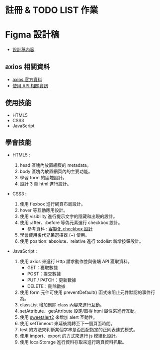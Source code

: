 # 註冊 & TODO LIST 作業

# Figma 設計稿
* [設計稿內容](https://www.figma.com/design/pFivfS3rDX3N3u3dN9aIlx/TodoList?node-id=6-194)

## axios 相關資料
* [axios 官方資料](https://github.com/axios/axios)
* [使用 API 相關資訊](https://todoo.5xcamp.us/api-docs/index.html)

## 使用技能
* HTML5
* CSS3
* JavaScript

## 學會技能
* HTML5 :
  1. head 區塊內放置網頁的 metadata。
  2. body 區塊內放置網頁內的主要功能。
  3. 學習 form 的區塊設計。
  4. 設計 3 頁 html 進行設計。
     
* CSS3 :
  1. 使用 flexbox 進行網頁布局設計。
  2. hover 等互動應用設計。
  3. 使用 visibility 進行提示文字的隱藏和出現的設計。
  4. 使用 :after、:before 等偽元素進行 checkbox 設計。
     * 參考資料 : [客製化 checkbox 設計](https://www.w3schools.com/howto/howto_css_custom_checkbox.asp)
  5. 學會使用後代兄弟選擇器 (~) 使用。
  6. 使用 position: absolute、relative 進行 todolist 新增按鈕設計。

* JavaScript :
  1. 使用 axios 來進行 Http 請求動作並與後端 API 獲取資料。
     * GET：獲取數據
     * POST：提交數據
     * PUT / PATCH：更新數據
     * DELETE：刪除數據
  2. 使用 form 元件可使用 preventDefault() 函式來阻止元件默認的事件行為。
  3. classList 增加刪除 class 內容來進行互動。
  4. setAttribute、getAttribute 設定/取得 html 屬性來進行互動。
  5. 使用 [sweetalert2](https://sweetalert2.github.io/) 來增加 alert 互動性。
  6. 使用 setTimeout 來延後跳轉至下一個頁面時間。
  7. test 的方法來判斷某個字串是否匹配指定的正則表達式模式。
  8. 使用 import、export 的方式來進行 js 模組化設計。
  9. 使用 localStorage 進行資料存取來進行跨頁資料抓取。
